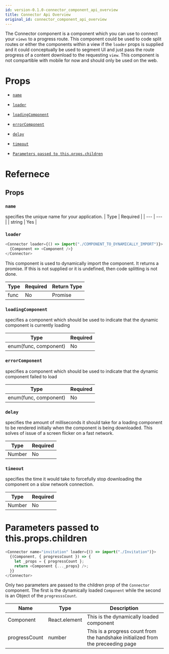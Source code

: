 ```yaml
---
id: version-0.1.0-connector_component_api_overview
title: Connector Api Overview
original_id: connector_component_api_overview
---
```


The Connector component is a component which you can use to connect your `views` to a progress route. This component could be used to code split routes or either the components within a view if the `loader` props is supplied and it could conceptually be used to segment UI and just pass the route progress of a content download to the requesting `view`. This component is not compartible with mobile for now and should only be used on the web.

# Props

* [`name`](connector_component_api_overview.md#name)
* [`loader`](connector_component_api_overview.md#loader)
* [`loadingComponent`](connector_component_api_overview.md#loadingcomponent)
* [`errorComponent`](connector_component_api_overview.md#errorcomponent)
* [`delay`](connector_component_api_overview.md#delay)
* [`timeout`](connector_component_api_overview.md#timeout)

* [`Parameters passed to this.props.children`](connector_component_api_overview.md#parameters-passed-to-thispropschildren)

# Refernece

## Props

### `name`

specifies the unique name for your application.
| Type | Required |
| --- | --- |
| string | Yes |

### `loader`

```javascript
<Connector loader={() => import("./COMPONENT_TO_DYNAMICALLY_IMPORT")}>
  {Component => <Component />}
</Connector>
```

This component is used to dynamically import the component. It returns a promise. If this is not supplied or it is undefined, then code splitting is not done.

| Type | Required | Return Type |
| ---- | -------- | ----------- |
| func | No       | Promise     |

### `loadingComponent`

specifies a component which should be used to indicate that the dynamic component is currently loading

| Type                  | Required |
| --------------------- | -------- |
| enum(func, component) | No       |

### `errorComponent`

specifies a component which should be used to indicate that the dynamic component failed to load

| Type                  | Required |
| --------------------- | -------- |
| enum(func, component) | No       |

### `delay`

specifies the amount of milliseconds it should take for a loading component to be rendered initially when the component is being downloaded. This solves of issue of a screen flicker on a fast network.

| Type   | Required |
| ------ | -------- |
| Number | No       |

### `timeout`

specifies the time it would take to forcefully stop downloading the component on a slow network connection.

| Type   | Required |
| ------ | -------- |
| Number | No       |

# Parameters passed to this.props.children

```javascript
<Connector name="invitation" loader={() => import("./Invitation")}>
  {(Component, { progressCount }) => {
    let _props = { progressCount };
    return <Component {..._props} />;
  }}
</Connector>
```

Only two parameters are passed to the children prop of the `Connector` component. The first is the dynamically loaded `Component` while the second is an Object of the `progresssCount`.

| Name          | Type          | Description                                                                      |
| ------------- | ------------- | -------------------------------------------------------------------------------- |
| Component     | React.element | This is the dynamically loaded component                                         |
| progressCount | number        | This is a progress count from the handshake initialized from the preceeding page |

